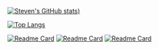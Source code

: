 [![Steven's GitHub stats](https://github-readme-stats.vercel.app/api?username=stevenjames-turing&theme=nord&show_icons=true))](https://github.com/stevenjames-turing/github-readme-stats)

[![Top Langs](https://github-readme-stats.vercel.app/api/top-langs/?username=stevenjames-turing&layout=compact)](https://github.com/stevenjames-turing/github-readme-stats)

[![Readme Card](https://github-readme-stats.vercel.app/api/pin/?username=stevenjames-turing&repo=little-esty-shop&show_owner=true)](https://github.com/stevenjames-turing/little-esty-shop)
[![Readme Card](https://github-readme-stats.vercel.app/api/pin/?username=stevenjames-turing&repo=adopt_dont_shop&show_owner=true)](https://github.com/stevenjames-turing/adopt_dont_shop)
[![Readme Card](https://github-readme-stats.vercel.app/api/pin/?username=stevenjames-turing&repo=enigma&show_owner=true)](https://github.com/stevenjames-turing/enigma)



<!-- 
[![Steven's GitHub stats](https://github-readme-stats.vercel.app/api?username=stevenjames-turing&theme=onedark&show_icons=true))](https://github.com/stevenjames-turing/github-readme-stats)

[![Steven's GitHub stats](https://github-readme-stats.vercel.app/api?username=stevenjames-turing&theme=vue-dark&show_icons=true))](https://github.com/stevenjames-turing/github-readme-stats)

[![Steven's GitHub stats](https://github-readme-stats.vercel.app/api?username=stevenjames-turing&theme=calm&show_icons=true))](https://github.com/stevenjames-turing/github-readme-stats)

[![Steven's GitHub stats](https://github-readme-stats.vercel.app/api?username=stevenjames-turing&theme=city_lights&show_icons=true))](https://github.com/stevenjames-turing/github-readme-stats)
-->

<!--
**stevenjames-turing/stevenjames-turing** is a ✨ _special_ ✨ repository because its `README.md` (this file) appears on your GitHub profile.

Here are some ideas to get you started:

- 🔭 I’m currently working on ...
- 🌱 I’m currently learning ...
- 👯 I’m looking to collaborate on ...
- 🤔 I’m looking for help with ...
- 💬 Ask me about ...
- 📫 How to reach me: ...
- 😄 Pronouns: ...
- ⚡ Fun fact: ...
-->
